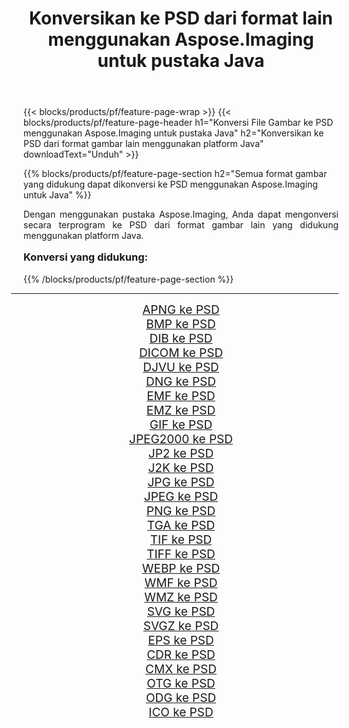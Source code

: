 ﻿---
title: Konversikan ke PSD dari format lain menggunakan Aspose.Imaging untuk pustaka Java 
weight: 3920
url: /id/java/conversion/to/psd/ 
lang: id
langdirlevel: 2
locales: zh-hans,ja,it,ru,de,es,fr,nl,id,lt,pl,pt,vi,tr,ko,zh-hant,ar,hi,th,sv,cs,uk,he
description: Menggunakan Aspose.Imaging Anda dapat mengonversi ke PSD dari format lain menggunakan Java
---

{{< blocks/products/pf/feature-page-wrap >}}
{{< blocks/products/pf/feature-page-header h1="Konversi File Gambar ke PSD menggunakan Aspose.Imaging untuk pustaka Java" h2="Konversikan ke PSD dari format gambar lain menggunakan platform Java" downloadText="Unduh" >}}


{{% blocks/products/pf/feature-page-section  h2="Semua format gambar yang didukung dapat dikonversi ke PSD menggunakan Aspose.Imaging untuk Java" %}}
<p align=justify>Dengan menggunakan pustaka Aspose.Imaging, Anda dapat mengonversi secara terprogram ke PSD dari format gambar lain yang didukung menggunakan platform Java.</p>
<h3 style="margin-top:16px;">
Konversi yang didukung:
</h3>
{{% /blocks/products/pf/feature-page-section %}}
<div class="container-fluid productfamilypage bg-gray">
    <div class="convertypes bg-gray agp-content section">
        <div class="container">
		<hr style="margin-left:-20px;"/>
		<div class="row other-converters" style="gap: 10px;font-size: 19px;text-align:center;">
		    <div class='col-md-3 other-converter remove-lp remove-rp'><a href="/imaging/id/java/conversion/apng-to-psd/" style="padding:15px;">APNG ke PSD</a></div>
<div class='col-md-3 other-converter remove-lp remove-rp'><a href="/imaging/id/java/conversion/bmp-to-psd/" style="padding:15px;">BMP ke PSD</a></div>
<div class='col-md-3 other-converter remove-lp remove-rp'><a href="/imaging/id/java/conversion/dib-to-psd/" style="padding:15px;">DIB ke PSD</a></div>
<div class='col-md-3 other-converter remove-lp remove-rp'><a href="/imaging/id/java/conversion/dicom-to-psd/" style="padding:15px;">DICOM ke PSD</a></div>
<div class='col-md-3 other-converter remove-lp remove-rp'><a href="/imaging/id/java/conversion/djvu-to-psd/" style="padding:15px;">DJVU ke PSD</a></div>
<div class='col-md-3 other-converter remove-lp remove-rp'><a href="/imaging/id/java/conversion/dng-to-psd/" style="padding:15px;">DNG ke PSD</a></div>
<div class='col-md-3 other-converter remove-lp remove-rp'><a href="/imaging/id/java/conversion/emf-to-psd/" style="padding:15px;">EMF ke PSD</a></div>
<div class='col-md-3 other-converter remove-lp remove-rp'><a href="/imaging/id/java/conversion/emz-to-psd/" style="padding:15px;">EMZ ke PSD</a></div>
<div class='col-md-3 other-converter remove-lp remove-rp'><a href="/imaging/id/java/conversion/gif-to-psd/" style="padding:15px;">GIF ke PSD</a></div>
<div class='col-md-3 other-converter remove-lp remove-rp'><a href="/imaging/id/java/conversion/jpeg2000-to-psd/" style="padding:15px;">JPEG2000 ke PSD</a></div>
<div class='col-md-3 other-converter remove-lp remove-rp'><a href="/imaging/id/java/conversion/jp2-to-psd/" style="padding:15px;">JP2 ke PSD</a></div>
<div class='col-md-3 other-converter remove-lp remove-rp'><a href="/imaging/id/java/conversion/j2k-to-psd/" style="padding:15px;">J2K ke PSD</a></div>
<div class='col-md-3 other-converter remove-lp remove-rp'><a href="/imaging/id/java/conversion/jpg-to-psd/" style="padding:15px;">JPG ke PSD</a></div>
<div class='col-md-3 other-converter remove-lp remove-rp'><a href="/imaging/id/java/conversion/jpeg-to-psd/" style="padding:15px;">JPEG ke PSD</a></div>
<div class='col-md-3 other-converter remove-lp remove-rp'><a href="/imaging/id/java/conversion/png-to-psd/" style="padding:15px;">PNG ke PSD</a></div>
<div class='col-md-3 other-converter remove-lp remove-rp'><a href="/imaging/id/java/conversion/tga-to-psd/" style="padding:15px;">TGA ke PSD</a></div>
<div class='col-md-3 other-converter remove-lp remove-rp'><a href="/imaging/id/java/conversion/tif-to-psd/" style="padding:15px;">TIF ke PSD</a></div>
<div class='col-md-3 other-converter remove-lp remove-rp'><a href="/imaging/id/java/conversion/tiff-to-psd/" style="padding:15px;">TIFF ke PSD</a></div>
<div class='col-md-3 other-converter remove-lp remove-rp'><a href="/imaging/id/java/conversion/webp-to-psd/" style="padding:15px;">WEBP ke PSD</a></div>
<div class='col-md-3 other-converter remove-lp remove-rp'><a href="/imaging/id/java/conversion/wmf-to-psd/" style="padding:15px;">WMF ke PSD</a></div>
<div class='col-md-3 other-converter remove-lp remove-rp'><a href="/imaging/id/java/conversion/wmz-to-psd/" style="padding:15px;">WMZ ke PSD</a></div>
<div class='col-md-3 other-converter remove-lp remove-rp'><a href="/imaging/id/java/conversion/svg-to-psd/" style="padding:15px;">SVG ke PSD</a></div>
<div class='col-md-3 other-converter remove-lp remove-rp'><a href="/imaging/id/java/conversion/svgz-to-psd/" style="padding:15px;">SVGZ ke PSD</a></div>
<div class='col-md-3 other-converter remove-lp remove-rp'><a href="/imaging/id/java/conversion/eps-to-psd/" style="padding:15px;">EPS ke PSD</a></div>
<div class='col-md-3 other-converter remove-lp remove-rp'><a href="/imaging/id/java/conversion/cdr-to-psd/" style="padding:15px;">CDR ke PSD</a></div>
<div class='col-md-3 other-converter remove-lp remove-rp'><a href="/imaging/id/java/conversion/cmx-to-psd/" style="padding:15px;">CMX ke PSD</a></div>
<div class='col-md-3 other-converter remove-lp remove-rp'><a href="/imaging/id/java/conversion/otg-to-psd/" style="padding:15px;">OTG ke PSD</a></div>
<div class='col-md-3 other-converter remove-lp remove-rp'><a href="/imaging/id/java/conversion/odg-to-psd/" style="padding:15px;">ODG ke PSD</a></div>
<div class='col-md-3 other-converter remove-lp remove-rp'><a href="/imaging/id/java/conversion/ico-to-psd/" style="padding:15px;">ICO ke PSD</a></div>
                </div>
        </div>
    </div>
</div>
<br/>

